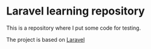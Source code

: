  # Laravel learning repository

 This is a repository where I put some code for testing.

 The project is based on [Laravel](https://laravel.com/)